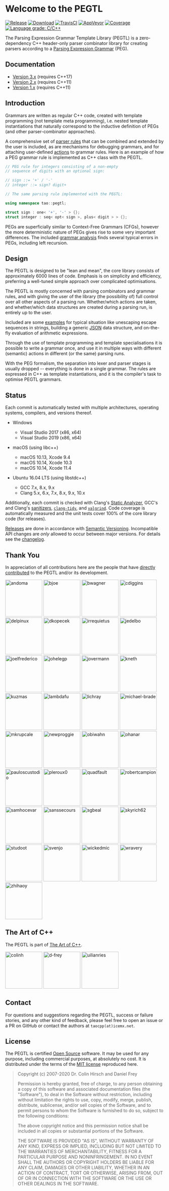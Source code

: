 # Welcome to the PEGTL

[![Release](https://img.shields.io/github/release/taocpp/PEGTL.svg)](https://github.com/taocpp/PEGTL/releases/latest)
[![Download](https://api.bintray.com/packages/conan/conan-center/taocpp-pegtl%3A_/images/download.svg)](https://bintray.com/conan/conan-center/taocpp-pegtl%3A_/_latestVersion)
[![TravisCI](https://travis-ci.org/taocpp/PEGTL.svg?branch=master)](https://travis-ci.org/taocpp/PEGTL)
[![AppVeyor](https://ci.appveyor.com/api/projects/status/pa5sbnw68tu650aq/branch/master?svg=true)](https://ci.appveyor.com/project/taocpp/PEGTL)
[![Coverage](https://coveralls.io/repos/github/taocpp/PEGTL/badge.svg?branch=master)](https://coveralls.io/github/taocpp/PEGTL)
[![Language grade: C/C++](https://img.shields.io/lgtm/grade/cpp/g/taocpp/PEGTL.svg)](https://lgtm.com/projects/g/taocpp/PEGTL/context:cpp)

The Parsing Expression Grammar Template Library (PEGTL) is a zero-dependency C++ header-only parser combinator library for creating parsers according to a [Parsing Expression Grammar](http://en.wikipedia.org/wiki/Parsing_expression_grammar) (PEG).

## Documentation

* [Version 3.x](doc/README.md) (requires C++17)
* [Version 2.x](https://github.com/taocpp/PEGTL/blob/2.x/doc/README.md) (requires C++11)
* [Version 1.x](https://github.com/taocpp/PEGTL/blob/1.x/doc/README.md) (requires C++11)

## Introduction

Grammars are written as regular C++ code, created with template programming (not template meta programming), i.e. nested template instantiations that naturally correspond to the inductive definition of PEGs (and other parser-combinator approaches).

A comprehensive set of [parser rules](doc/Rule-Reference.md) that can be combined and extended by the user is included, as are mechanisms for debugging grammars, and for attaching user-defined [actions](doc/Actions-and-States.md) to grammar rules.
Here is an example of how a PEG grammar rule is implemented as C++ class with the PEGTL.

```c++
// PEG rule for integers consisting of a non-empty
// sequence of digits with an optional sign:

// sign ::= '+' / '-'
// integer ::= sign? digit+

// The same parsing rule implemented with the PEGTL:

using namespace tao::pegtl;

struct sign : one< '+', '-' > {};
struct integer : seq< opt< sign >, plus< digit > > {};
```

PEGs are superficially similar to Context-Free Grammars (CFGs), however the more deterministic nature of PEGs gives rise to some very important differences.
The included [grammar analysis](doc/Grammar-Analysis.md) finds several typical errors in PEGs, including left recursion.

## Design

The PEGTL is designed to be "lean and mean", the core library consists of approximately 6000 lines of code.
Emphasis is on simplicity and efficiency, preferring a well-tuned simple approach over complicated optimisations.

The PEGTL is mostly concerned with parsing combinators and grammar rules, and with giving the user of the library (the possibility of) full control over all other aspects of a parsing run. Whether/which actions are taken, and whether/which data structures are created during a parsing run, is entirely up to the user.

Included are some [examples](doc/Contrib-and-Examples.md#examples) for typical situation like unescaping escape sequences in strings, building a generic [JSON](http://www.json.org/) data structure, and on-the-fly evaluation of arithmetic expressions.

Through the use of template programming and template specialisations it is possible to write a grammar once, and use it in multiple ways with different (semantic) actions in different (or the same) parsing runs.

With the PEG formalism, the separation into lexer and parser stages is usually dropped -- everything is done in a single grammar.
The rules are expressed in C++ as template instantiations, and it is the compiler's task to optimise PEGTL grammars.

## Status

Each commit is automatically tested with multiple architectures, operating systems, compilers, and versions thereof.

* Windows

  * Visual Studio 2017 (x86, x64)
  * Visual Studio 2019 (x86, x64)

* macOS (using libc++)

  * macOS 10.13, Xcode 9.4
  * macOS 10.14, Xcode 10.3
  * macOS 10.14, Xcode 11.4

* Ubuntu 16.04 LTS (using libstdc++)

  * GCC 7.x, 8.x, 9.x
  * Clang 5.x, 6.x, 7.x, 8.x, 9.x, 10.x

Additionally, each commit is checked with Clang's [Static Analyzer](https://clang-analyzer.llvm.org/), GCC's and Clang's [sanitizers](https://github.com/google/sanitizers), [`clang-tidy`](http://clang.llvm.org/extra/clang-tidy/), and [`valgrind`](http://valgrind.org/).
Code coverage is automatically measured and the unit tests cover 100% of the core library code (for releases).

[Releases](https://github.com/taocpp/PEGTL/releases) are done in accordance with [Semantic Versioning](http://semver.org/).
Incompatible API changes are *only* allowed to occur between major versions.
For details see the [changelog](doc/Changelog.md).

## Thank You

In appreciation of all contributions here are the people that have [directly contributed](https://github.com/taocpp/PEGTL/graphs/contributors) to the PEGTL and/or its development.

[<img alt="andoma" src="https://avatars.githubusercontent.com/u/216384?s=117" width="117">](https://github.com/andoma)
[<img alt="bjoe" src="https://avatars.githubusercontent.com/u/727911?s=117" width="117">](https://github.com/bjoe)
[<img alt="bwagner" src="https://avatars.githubusercontent.com/u/447049?s=117" width="117">](https://github.com/bwagner)
[<img alt="cdiggins" src="https://avatars.githubusercontent.com/u/1759994?s=460&v=4?s=117" width="117">](https://github.com/cdiggins)
[<img alt="delpinux" src="https://avatars.githubusercontent.com/u/35096584?s=117" width="117">](https://github.com/delpinux)
[<img alt="dkopecek" src="https://avatars.githubusercontent.com/u/1353140?s=117" width="117">](https://github.com/dkopecek)
[<img alt="irrequietus" src="https://avatars.githubusercontent.com/u/231192?s=117" width="117">](https://github.com/irrequietus)
[<img alt="jedelbo" src="https://avatars.githubusercontent.com/u/572755?s=117" width="117">](https://github.com/jedelbo)
[<img alt="joelfrederico" src="https://avatars.githubusercontent.com/u/458871?s=117" width="117">](https://github.com/joelfrederico)
[<img alt="johelegp" src="https://avatars.githubusercontent.com/u/21071787?s=117" width="117">](https://github.com/johelegp)
[<img alt="jovermann" src="https://avatars.githubusercontent.com/u/6087443?s=117" width="117">](https://github.com/jovermann)
[<img alt="kneth" src="https://avatars.githubusercontent.com/u/1225363?s=117" width="117">](https://github.com/kneth)
[<img alt="kuzmas" src="https://avatars.githubusercontent.com/u/1858553?s=117" width="117">](https://github.com/kuzmas)
[<img alt="lambdafu" src="https://avatars.githubusercontent.com/u/1138455?s=117" width="117">](https://github.com/lambdafu)
[<img alt="lichray" src="https://avatars.githubusercontent.com/u/433009?s=117" width="117">](https://github.com/lichray)
[<img alt="michael-brade" src="https://avatars.githubusercontent.com/u/8768950?s=117" width="117">](https://github.com/michael-brade)
[<img alt="mkrupcale" src="https://avatars.githubusercontent.com/u/13936020?s=117" width="117">](https://github.com/mkrupcale)
[<img alt="newproggie" src="https://avatars.githubusercontent.com/u/162319?s=460&v=4?s=117" width="117">](https://github.com/newproggie)
[<img alt="obiwahn" src="https://avatars.githubusercontent.com/u/741109?s=117" width="117">](https://github.com/obiwahn)
[<img alt="ohanar" src="https://avatars.githubusercontent.com/u/1442822?s=117" width="117">](https://github.com/ohanar)
[<img alt="pauloscustodio" src="https://avatars.githubusercontent.com/u/70773?s=117" width="117">](https://github.com/pauloscustodio)
[<img alt="pleroux0" src="https://avatars.githubusercontent.com/u/39619854?s=117" width="117">](https://github.com/pleroux0)
[<img alt="quadfault" src="https://avatars.githubusercontent.com/u/30195320?s=117" width="117">](https://github.com/quadfault)
[<img alt="robertcampion" src="https://avatars.githubusercontent.com/u/4220569?s=117" width="117">](https://github.com/robertcampion)
[<img alt="samhocevar" src="https://avatars.githubusercontent.com/u/245089?s=117" width="117">](https://github.com/samhocevar)
[<img alt="sanssecours" src="https://avatars.githubusercontent.com/u/691989?s=117" width="117">](https://github.com/sanssecours)
[<img alt="sgbeal" src="https://avatars.githubusercontent.com/u/235303?s=117" width="117">](https://github.com/sgbeal)
[<img alt="skyrich62" src="https://avatars.githubusercontent.com/u/23705081?s=117" width="117">](https://github.com/skyrich62)
[<img alt="studoot" src="https://avatars.githubusercontent.com/u/799344?s=117" width="117">](https://github.com/studoot)
[<img alt="svenjo" src="https://avatars.githubusercontent.com/u/1538181?s=460&v=4?s=117" width="117">](https://github.com/svenjo)
[<img alt="wickedmic" src="https://avatars.githubusercontent.com/u/12001183?s=117" width="117">](https://github.com/wickedmic)
[<img alt="wravery" src="https://avatars.githubusercontent.com/u/6502881?s=117" width="117">](https://github.com/wravery)
[<img alt="zhihaoy" src="https://avatars.githubusercontent.com/u/43971430?s=117" width="117">](https://github.com/zhihaoy)

## The Art of C++

The PEGTL is part of [The Art of C++](https://taocpp.github.io/).

[<img alt="colinh" src="https://avatars.githubusercontent.com/u/113184?s=117" width="117">](https://github.com/colinh)
[<img alt="d-frey" src="https://avatars.githubusercontent.com/u/3956325?s=117" width="117">](https://github.com/d-frey)
[<img alt="uilianries" src="https://avatars.githubusercontent.com/u/4870173?s=117" width="117">](https://github.com/uilianries)

## Contact

For questions and suggestions regarding the PEGTL, success or failure stories, and any other kind of feedback, please feel free to open an issue or a PR on GitHub or contact the authors at `taocpp(at)icemx.net`.

## License

The PEGTL is certified [Open Source](http://www.opensource.org/docs/definition.html) software. It may be used for any purpose, including commercial purposes, at absolutely no cost. It is distributed under the terms of the [MIT license](http://www.opensource.org/licenses/mit-license.html) reproduced here.

> Copyright (c) 2007-2020 Dr. Colin Hirsch and Daniel Frey
>
> Permission is hereby granted, free of charge, to any person obtaining a copy of this software and associated documentation files (the "Software"), to deal in the Software without restriction, including without limitation the rights to use, copy, modify, merge, publish, distribute, sublicense, and/or sell copies of the Software, and to permit persons to whom the Software is furnished to do so, subject to the following conditions:
>
> The above copyright notice and this permission notice shall be included in all copies or substantial portions of the Software.
>
> THE SOFTWARE IS PROVIDED "AS IS", WITHOUT WARRANTY OF ANY KIND, EXPRESS OR IMPLIED, INCLUDING BUT NOT LIMITED TO THE WARRANTIES OF MERCHANTABILITY, FITNESS FOR A PARTICULAR PURPOSE AND NONINFRINGEMENT. IN NO EVENT SHALL THE AUTHORS OR COPYRIGHT HOLDERS BE LIABLE FOR ANY CLAIM, DAMAGES OR OTHER LIABILITY, WHETHER IN AN ACTION OF CONTRACT, TORT OR OTHERWISE, ARISING FROM, OUT OF OR IN CONNECTION WITH THE SOFTWARE OR THE USE OR OTHER DEALINGS IN THE SOFTWARE.
